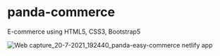 # panda-commerce
E-commerce using HTML5, CSS3, Bootstrap5

![Web capture_20-7-2021_192440_panda-easy-commerce netlify app](https://user-images.githubusercontent.com/59020445/126316152-0022582e-41ac-4e2d-a2f4-4d24857f308c.jpeg)

